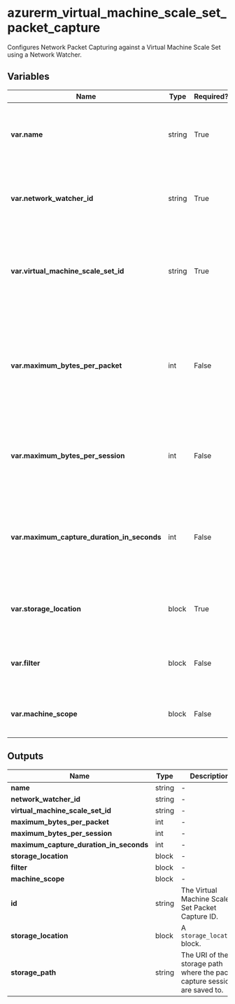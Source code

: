 # azurerm_virtual_machine_scale_set_packet_capture

Configures Network Packet Capturing against a Virtual Machine Scale Set using a Network Watcher.

## Variables

| Name | Type | Required? |  Default  |  Description |
| ---- | ---- | --------- |  ----------- | ----------- |
| **var.name** | string | True | -  |  The name to use for this Network Packet Capture. Changing this forces a new resource to be created. | 
| **var.network_watcher_id** | string | True | -  |  The resource ID of the Network Watcher. Changing this forces a new resource to be created. | 
| **var.virtual_machine_scale_set_id** | string | True | -  |  The resource ID of the Virtual Machine Scale Set to capture packets from. Changing this forces a new resource to be created. | 
| **var.maximum_bytes_per_packet** | int | False | `0`  |  The number of bytes captured per packet. The remaining bytes are truncated. Defaults to `0` (Entire Packet Captured). Changing this forces a new resource to be created. | 
| **var.maximum_bytes_per_session** | int | False | `1073741824`  |  Maximum size of the capture in Bytes. Defaults to `1073741824` (1GB). Changing this forces a new resource to be created. | 
| **var.maximum_capture_duration_in_seconds** | int | False | `18000`  |  The maximum duration of the capture session in seconds. Defaults to `18000` (5 hours). Changing this forces a new resource to be created. | 
| **var.storage_location** | block | True | -  |  A `storage_location` block. Changing this forces a new resource to be created. | 
| **var.filter** | block | False | -  |  One or more `filter` blocks. Changing this forces a new resource to be created. | 
| **var.machine_scope** | block | False | -  |  A `machine_scope` block. Changing this forces a new resource to be created. | 



## Outputs

| Name | Type | Description |
| ---- | ---- | --------- | 
| **name** | string  | - | 
| **network_watcher_id** | string  | - | 
| **virtual_machine_scale_set_id** | string  | - | 
| **maximum_bytes_per_packet** | int  | - | 
| **maximum_bytes_per_session** | int  | - | 
| **maximum_capture_duration_in_seconds** | int  | - | 
| **storage_location** | block  | - | 
| **filter** | block  | - | 
| **machine_scope** | block  | - | 
| **id** | string  | The Virtual Machine Scale Set Packet Capture ID. | 
| **storage_location** | block  | A `storage_location` block. | 
| **storage_path** | string  | The URI of the storage path where the packet capture sessions are saved to. | 